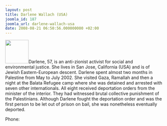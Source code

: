 ```yaml
---
layout: post
title: Darlene Wallach (USA)
joomla_id: 187
joomla_url: darlene-wallach-usa
date: 2008-08-21 06:50:56.000000000 +02:00
---
```

<img src="http://www.freegaza.org/uploads/passengers/" width="75" />Darlene, 57, is an anti-zionist activist for social and environmental justice. She lives in San Jose, California (USA) and is of Jewish Eastern-European descent. Darlene spent almost two months in Palestine from May to July 2002. She visited Gaza, Ramallah and then a night at the Balata Refugee camp where she was detained and arrested with seven other internationals. All eight received deportation orders from the minister of the interior. They had witnessed brutal collective punishment of the Palestinians. Although Darlene fought the deportation order and was the first person to be let out of prison on bail, she was nonetheless eventually deported.<p><a href=""></a></p><p>Phone:</p>
